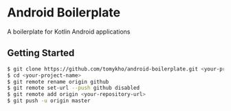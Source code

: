 # Android Boilerplate

A boilerplate for Kotlin Android applications

## Getting Started

```bash
$ git clone https://github.com/tomykho/android-boilerplate.git <your-project-name>
$ cd <your-project-name>
$ git remote rename origin github
$ git remote set-url --push github disabled
$ git remote add origin <your-repository-url>
$ git push -u origin master
